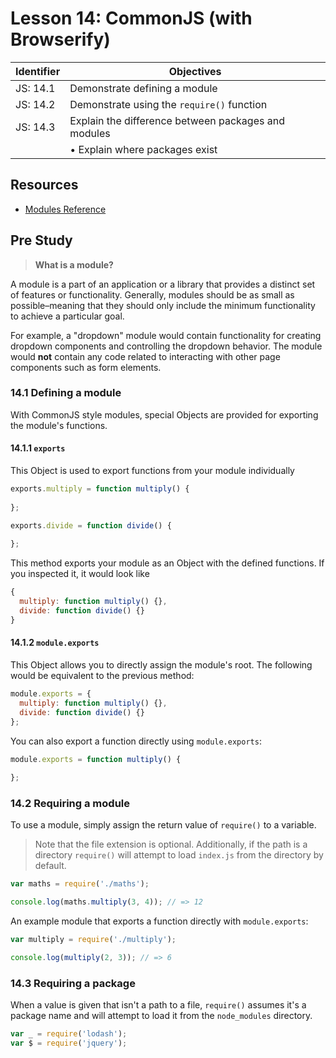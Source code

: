 # Lesson 14: CommonJS (with Browserify)

Identifier   | Objectives
-------------|------------
JS: 14.1     | Demonstrate defining a module
JS: 14.2     | Demonstrate using the `require()` function
JS: 14.3     | Explain the difference between packages and modules
             | &bull; Explain where packages exist

## Resources

- [Modules Reference](https://nodejs.org/api/modules.html)

## Pre Study

> **What is a module?**

A module is a part of an application or a library that provides a distinct set of features or functionality. Generally, modules should be as small as possible–meaning that they should only include the minimum functionality to achieve a particular goal.

For example, a "dropdown" module would contain functionality for creating dropdown components and controlling the dropdown behavior. The module would **not** contain any code related to interacting with other page components such as form elements.

### 14.1 Defining a module

With CommonJS style modules, special Objects are provided for exporting the module's functions.

#### 14.1.1 `exports`

This Object is used to export functions from your module individually

```js
exports.multiply = function multiply() {
  
};

exports.divide = function divide() {
  
};
```

This method exports your module as an Object with the defined functions. If you inspected it, it would look like

```js
{
  multiply: function multiply() {},
  divide: function divide() {}
}
```

#### 14.1.2 `module.exports`

This Object allows you to directly assign the module's root. The following would be equivalent to the previous method:

```js
module.exports = {
  multiply: function multiply() {},
  divide: function divide() {}
};
```

You can also export a function directly using `module.exports`:

```js
module.exports = function multiply() {
  
};
```

### 14.2 Requiring a module

To use a module, simply assign the return value of `require()` to a variable. 

> Note that the file extension is optional. Additionally, if the path is a directory `require()` will attempt to load `index.js` from the directory by default.

```js
var maths = require('./maths');

console.log(maths.multiply(3, 4)); // => 12
```

An example module that exports a function directly with `module.exports`:

```js
var multiply = require('./multiply');

console.log(multiply(2, 3)); // => 6
```

### 14.3 Requiring a package

When a value is given that isn't a path to a file, `require()` assumes it's a package name and will attempt to load it from the `node_modules` directory.

```js
var _ = require('lodash');
var $ = require('jquery');
```
